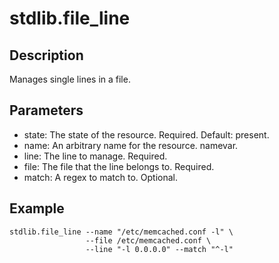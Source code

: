 # stdlib.file_line

## Description

Manages single lines in a file.

## Parameters

* state: The state of the resource. Required. Default: present.
* name: An arbitrary name for the resource. namevar.
* line: The line to manage. Required.
* file: The file that the line belongs to. Required.
* match: A regex to match to. Optional.

## Example

```shell
stdlib.file_line --name "/etc/memcached.conf -l" \
                 --file /etc/memcached.conf \
                 --line "-l 0.0.0.0" --match "^-l"
```

